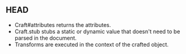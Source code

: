HEAD
-----------

- Craft#attributes returns the attributes.
- Craft.stub stubs a static or dynamic value that doesn't need to be parsed in
  the document.
- Transforms are executed in the context of the crafted object.
